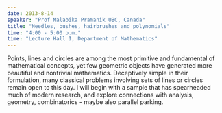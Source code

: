 ```yaml
---
date: 2013-8-14
speaker: "Prof Malabika Pramanik UBC, Canada"
title: "Needles, bushes, hairbrushes and polynomials"
time: "4:00 - 5:00 p.m." 
time: "Lecture Hall I, Department of Mathematics"
---
```

Points, lines and circles are among the most primitive and
fundamental of mathematical concepts, yet few geometric objects have
generated more beautiful and nontrivial mathematics. Deceptively simple in
their formulation, many classical problems involving sets of lines or
circles remain open to this day. I will begin with a sample that has
spearheaded much of modern research, and explore connections with
analysis, geometry, combinatorics - maybe also parallel parking.

